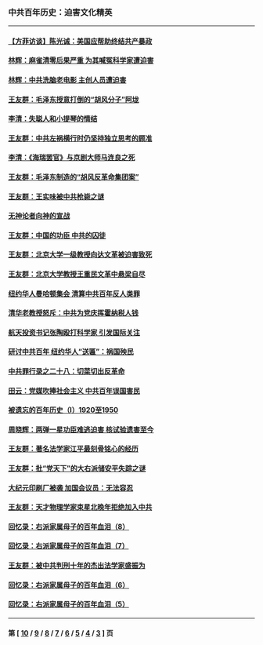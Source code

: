 ### 中共百年历史：迫害文化精英
---
#### [【方菲访谈】陈光诚：美国应帮助终结共产暴政](../../pages/nf1176111/n13759521.md?09100430) 
#### [林辉：麻雀清零后果严重 为其喊冤科学家遭迫害](../../pages/nf1176111/n13746900.md?09100430) 
#### [林辉：中共洗脑老电影 主创人员遭迫害](../../pages/nf1176111/n13699437.md?09100430) 
#### [王友群：毛泽东授意打倒的“胡风分子”阿垅](../../pages/nf1176111/n13592541.md?09100430) 
#### [李清：失聪人和小提琴的情结](../../pages/nf1176111/n13459280.md?09100430) 
#### [王友群：中共左祸横行时仍坚持独立思考的顾准](../../pages/nf1176111/n13444722.md?09100430) 
#### [李清：《海瑞罢官》与京剧大师马连良之死](../../pages/nf1176111/n13412316.md?09100430) 
#### [王友群：毛泽东制造的“胡风反革命集团案”](../../pages/nf1176111/n13324909.md?09100430) 
#### [王友群：王实味被中共枪毙之谜](../../pages/nf1176111/n13307502.md?09100430) 
#### [无神论者向神的宣战](../../pages/nf1176111/n13281535.md?09100430) 
#### [王友群：中国的功臣 中共的囚徒](../../pages/nf1176111/n13291790.md?09100430) 
#### [王友群：北京大学一级教授向达文革被迫害致死](../../pages/nf1176111/n13150966.md?09100430) 
#### [王友群：北京大学教授王重民文革中悬梁自尽](../../pages/nf1176111/n13084645.md?09100430) 
#### [纽约华人曼哈顿集会 清算中共百年反人类罪](../../pages/nf1176111/n13084157.md?09100430) 
#### [清华老教授怒斥：中共为党庆挥霍纳税人钱](../../pages/nf1176111/n13071430.md?09100430) 
#### [航天投资书记张陶殴打科学家 引发国际关注](../../pages/nf1176111/n13069132.md?09100430) 
#### [研讨中共百年 纽约华人“送匾”：祸国殃民](../../pages/nf1176111/n13057367.md?09100430) 
#### [中共罪行录之二十八：切菜切出反革命](../../pages/nf1176111/n13030600.md?09100430) 
#### [田云：党媒吹捧社会主义 中共百年误国害民](../../pages/nf1176111/n13006682.md?09100430) 
#### [被遗忘的百年历史（I）1920至1950](../../pages/nf1176111/n12986411.md?09100430) 
#### [周晓辉：两弹一星功臣难逃迫害 核试验遗害至今](../../pages/nf1176111/n12974997.md?09100430) 
#### [王友群：著名法学家江平最刻骨铭心的经历](../../pages/nf1176111/n12970787.md?09100430) 
#### [王友群：批“党天下”的大右派储安平失踪之谜](../../pages/nf1176111/n12954229.md?09100430) 
#### [大纪元印刷厂被袭 加国会议员：无法容忍](../../pages/nf1176111/n12883028.md?09100430) 
#### [王友群：天才物理学家束星北晚年拒绝加入中共](../../pages/nf1176111/n12792913.md?09100430) 
#### [回忆录：右派家属母子的百年血泪（8）](../../pages/nf1176111/n12706196.md?09100430) 
#### [回忆录：右派家属母子的百年血泪（7）](../../pages/nf1176111/n12706191.md?09100430) 
#### [王友群：被中共判刑十年的杰出法学家盛振为](../../pages/nf1176111/n12706141.md?09100430) 
#### [回忆录：右派家属母子的百年血泪（6）](../../pages/nf1176111/n12698863.md?09100430) 
#### [回忆录：右派家属母子的百年血泪（5）](../../pages/nf1176111/n12692515.md?09100430) 

---
#### 第 [ [10](./10.md?09100430) / [9](./9.md?09100430) / [8](./8.md?09100430) / [7](./7.md?09100430) / [6](./6.md?09100430) / [5](./5.md?09100430) / [4](./4.md?09100430) / [3](./3.md?09100430) ] 页
